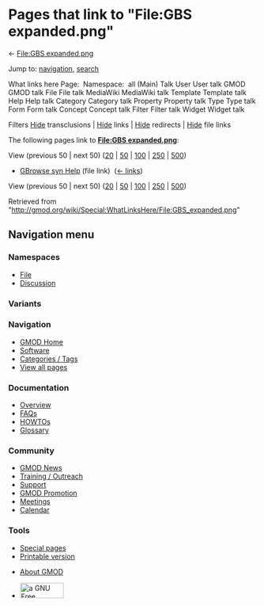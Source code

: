 <div id="mw-page-base" class="noprint">

</div>

<div id="mw-head-base" class="noprint">

</div>

<div id="content" class="mw-body" role="main">

<span id="top"></span>

<div id="mw-js-message" style="display:none;">

</div>



# <span dir="auto">Pages that link to "File:GBS expanded.png"</span>

<div id="bodyContent">

<div id="contentSub">

← [File:GBS
expanded.png](/wiki/File:GBS_expanded.png "File:GBS expanded.png")

</div>

<div id="jump-to-nav" class="mw-jump">

Jump to: [navigation](#mw-navigation), [search](#p-search)

</div>

<div id="mw-content-text">

What links here Page:  Namespace:  all (Main) Talk User User talk GMOD
GMOD talk File File talk MediaWiki MediaWiki talk Template Template talk
Help Help talk Category Category talk Property Property talk Type Type
talk Form Form talk Concept Concept talk Filter Filter talk Widget
Widget talk

Filters
[Hide](/mediawiki/index.php?title=Special:WhatLinksHere/File:GBS_expanded.png&hidetrans=1 "Special:WhatLinksHere/File:GBS expanded.png")
transclusions \|
[Hide](/mediawiki/index.php?title=Special:WhatLinksHere/File:GBS_expanded.png&hidelinks=1 "Special:WhatLinksHere/File:GBS expanded.png")
links \|
[Hide](/mediawiki/index.php?title=Special:WhatLinksHere/File:GBS_expanded.png&hideredirs=1 "Special:WhatLinksHere/File:GBS expanded.png")
redirects \|
[Hide](/mediawiki/index.php?title=Special:WhatLinksHere/File:GBS_expanded.png&hideimages=1 "Special:WhatLinksHere/File:GBS expanded.png")
file links

The following pages link to **[File:GBS
expanded.png](/wiki/File:GBS_expanded.png "File:GBS expanded.png")**:

View (previous 50 \| next 50)
([20](/mediawiki/index.php?title=Special:WhatLinksHere/File:GBS_expanded.png&limit=20 "Special:WhatLinksHere/File:GBS expanded.png")
\|
[50](/mediawiki/index.php?title=Special:WhatLinksHere/File:GBS_expanded.png&limit=50 "Special:WhatLinksHere/File:GBS expanded.png")
\|
[100](/mediawiki/index.php?title=Special:WhatLinksHere/File:GBS_expanded.png&limit=100 "Special:WhatLinksHere/File:GBS expanded.png")
\|
[250](/mediawiki/index.php?title=Special:WhatLinksHere/File:GBS_expanded.png&limit=250 "Special:WhatLinksHere/File:GBS expanded.png")
\|
[500](/mediawiki/index.php?title=Special:WhatLinksHere/File:GBS_expanded.png&limit=500 "Special:WhatLinksHere/File:GBS expanded.png"))

- [GBrowse syn Help](/wiki/GBrowse_syn_Help "GBrowse syn Help") (file
  link) ‎ <span class="mw-whatlinkshere-tools">([←
  links](/mediawiki/index.php?title=Special:WhatLinksHere&target=GBrowse+syn+Help "Special:WhatLinksHere"))</span>

View (previous 50 \| next 50)
([20](/mediawiki/index.php?title=Special:WhatLinksHere/File:GBS_expanded.png&limit=20 "Special:WhatLinksHere/File:GBS expanded.png")
\|
[50](/mediawiki/index.php?title=Special:WhatLinksHere/File:GBS_expanded.png&limit=50 "Special:WhatLinksHere/File:GBS expanded.png")
\|
[100](/mediawiki/index.php?title=Special:WhatLinksHere/File:GBS_expanded.png&limit=100 "Special:WhatLinksHere/File:GBS expanded.png")
\|
[250](/mediawiki/index.php?title=Special:WhatLinksHere/File:GBS_expanded.png&limit=250 "Special:WhatLinksHere/File:GBS expanded.png")
\|
[500](/mediawiki/index.php?title=Special:WhatLinksHere/File:GBS_expanded.png&limit=500 "Special:WhatLinksHere/File:GBS expanded.png"))

</div>

<div class="printfooter">

Retrieved from
"<http://gmod.org/wiki/Special:WhatLinksHere/File:GBS_expanded.png>"

</div>

<div id="catlinks" class="catlinks catlinks-allhidden">

</div>

<div class="visualClear">

</div>

</div>

</div>

<div id="mw-navigation">

## Navigation menu

<div id="mw-head">



<div id="left-navigation">

<div id="p-namespaces" class="vectorTabs" role="navigation"
aria-labelledby="p-namespaces-label">

### Namespaces

- <span id="ca-nstab-image"><a href="/wiki/File:GBS_expanded.png" accesskey="c"
  title="View the file page [c]">File</a></span>
- <span id="ca-talk"><a
  href="/mediawiki/index.php?title=File_talk:GBS_expanded.png&amp;action=edit&amp;redlink=1"
  accesskey="t"
  title="Discussion about the content page [t]">Discussion</a></span>

</div>

<div id="p-variants" class="vectorMenu emptyPortlet" role="navigation"
aria-labelledby="p-variants-label">

### 

### Variants[](#)

<div class="menu">

</div>

</div>

</div>

<div id="right-navigation">





</div>



</div>

</div>

</div>

<div id="mw-panel">

<div id="p-logo" role="banner">

<a href="/wiki/Main_Page"
style="background-image: url(http://gmod.org/images/GMOD-cogs.png);"
title="Visit the main page"></a>

</div>

<div id="p-Navigation" class="portal" role="navigation"
aria-labelledby="p-Navigation-label">

### Navigation

<div class="body">

- <span id="n-GMOD-Home">[GMOD Home](/wiki/Main_Page)</span>
- <span id="n-Software">[Software](/wiki/GMOD_Components)</span>
- <span id="n-Categories-.2F-Tags">[Categories /
  Tags](/wiki/Categories)</span>
- <span id="n-View-all-pages">[View all
  pages](/wiki/Special:AllPages)</span>

</div>

</div>

<div id="p-Documentation" class="portal" role="navigation"
aria-labelledby="p-Documentation-label">

### Documentation

<div class="body">

- <span id="n-Overview">[Overview](/wiki/Overview)</span>
- <span id="n-FAQs">[FAQs](/wiki/Category:FAQ)</span>
- <span id="n-HOWTOs">[HOWTOs](/wiki/Category:HOWTO)</span>
- <span id="n-Glossary">[Glossary](/wiki/Glossary)</span>

</div>

</div>

<div id="p-Community" class="portal" role="navigation"
aria-labelledby="p-Community-label">

### Community

<div class="body">

- <span id="n-GMOD-News">[GMOD News](/wiki/GMOD_News)</span>
- <span id="n-Training-.2F-Outreach">[Training /
  Outreach](/wiki/Training_and_Outreach)</span>
- <span id="n-Support">[Support](/wiki/Support)</span>
- <span id="n-GMOD-Promotion">[GMOD
  Promotion](/wiki/GMOD_Promotion)</span>
- <span id="n-Meetings">[Meetings](/wiki/Meetings)</span>
- <span id="n-Calendar">[Calendar](/wiki/Calendar)</span>

</div>

</div>

<div id="p-tb" class="portal" role="navigation"
aria-labelledby="p-tb-label">

### Tools

<div class="body">

- <span id="t-specialpages"><a href="/wiki/Special:SpecialPages" accesskey="q"
  title="A list of all special pages [q]">Special pages</a></span>
- <span id="t-print"><a
  href="/mediawiki/index.php?title=Special:WhatLinksHere/File:GBS_expanded.png&amp;printable=yes"
  rel="alternate" accesskey="p"
  title="Printable version of this page [p]">Printable version</a></span>

</div>

</div>

</div>

</div>

<div id="footer" role="contentinfo">

- <span id="footer-places-about">[About
  GMOD](/wiki/GMOD:About "GMOD:About")</span>

<!-- -->

- <span id="footer-copyrightico">[<img src="http://www.gnu.org/graphics/gfdl-logo-small.png" width="88"
  height="31" alt="a GNU Free Documentation License" />](http://www.gnu.org/licenses/fdl-1.3.html)</span>




</div>
